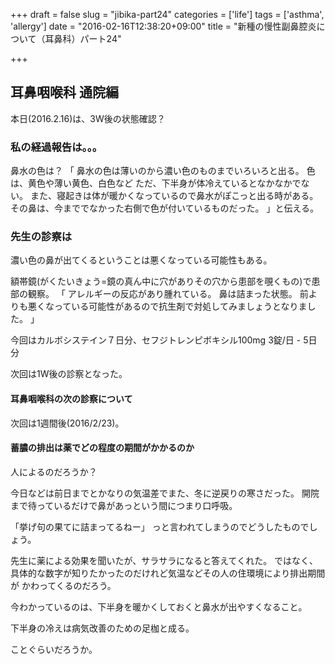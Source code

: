 +++
draft = false
slug = "jibika-part24"
categories = ['life']
tags = ['asthma', 'allergy']
date = "2016-02-16T12:38:20+09:00"
title = "新種の慢性副鼻腔炎について（耳鼻科）パート24"

+++

## 耳鼻咽喉科 通院編

本日(2016.2.16)は、3W後の状態確認？

### 私の経過報告は。。。

鼻水の色は？
「
鼻水の色は薄いのから濃い色のものまでいろいろと出る。
色は、黄色や薄い黄色、白色など
ただ、下半身が体冷えているとなかなかでない。
また、寝起きは体が暖かくなっているので鼻水がぽこっと出る時がある。
その鼻は、今まででなかった右側で色が付いているものだった。
」と伝える。

<!--more-->

### 先生の診察は
濃い色の鼻が出てくるということは悪くなっている可能性もある。

額帯鏡(がくたいきょう=鏡の真ん中に穴がありその穴から患部を覗くもの)で患部の観察。
「
アレルギーの反応があり腫れている。
鼻は詰まった状態。
前よりも悪くなっている可能性があるので抗生剤で対処してみましょうとなりました。
」

今回はカルボシステイン７日分、セフジトレンピボキシル100mg 3錠/日 - 5日分

次回は1W後の診察となった。

#### 耳鼻咽喉科の次の診察について

次回は1週間後(2016/2/23)。

#### 蓄膿の排出は薬でどの程度の期間がかかるのか

人によるのだろうか？

今日などは前日までとかなりの気温差でまた、冬に逆戻りの寒さだった。
開院まで待っているだけで鼻があっという間につまり口呼吸。

「挙げ句の果てに詰まってるねー」
っと言われてしまうのでどうしたものでしょう。

先生に薬による効果を聞いたが、サラサラになると答えてくれた。
ではなく、具体的な数字が知りたかったのだけれど気温などその人の住環境により排出期間が
かわってくるのだろう。

今わかっているのは、下半身を暖かくしておくと鼻水が出やすくなること。

下半身の冷えは病気改善のための足枷と成る。

ことぐらいだろうか。
